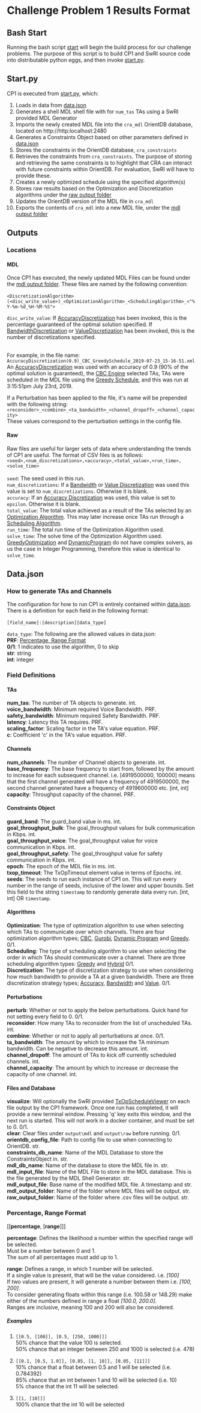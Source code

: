 # Challenge Problem 1 Results Format
## Bash Start
Running the bash script [start](start) will begin the build process for our challenge problems.
The purpose of this script is to build CP1 and SwRI source code into distributable python eggs,
and then invoke [start.py](src/cp1_src/cp1/start.py).

## Start.py
CP1 is executed from [start.py](src/cp1_src/cp1/start.py), which:
1. Loads in data from [data.json](conf/data.json)
2. Generates a shell MDL shell file with for `num_tas` TAs using a SwRI provided MDL Generator
3. Imports the newly created MDL file into the `cra_mdl` OrientDB database, located on http://http:localhost:2480
4. Generates a Constraints Object based on other parameters defined in [data.json](conf/data.json)
5. Stores the constraints in the OrientDB database, `cra_constraints`
6. Retrieves the constraints from `cra_constraints`. The purpose of storing and retrieving the same constraints is to highlight that CRA can interact with future constraints within OrientDB. For evaluation, SwRI will have to provide these.
7. Creates a newly optimized schedule using the specified algorithm(s)
8. Stores raw results based on the Optimization and Discretization algorithms under the [raw output folder](output/raw)
9. Updates the OrientDB version of the MDL file in `cra_mdl`
10. Exports the contents of `cra_mdl` into a new MDL file, under the [mdl output folder](output/mdl)

## Outputs
### Locations
#### MDL
Once CP1 has executed, the newly updated MDL Files can be found under the [mdl output folder](output/mdl). These files are
named by the following convention: <br><br>
`<DiscretizationAlgorithm>(<disc_write_value>)_<OptimizationAlgorithm>_<SchedulingAlgorithm>_<"%Y-%m-%d_%H-%M-%S">`

`disc_write_value`:
If [AccuracyDiscretization](src/cp1_src/cp1/processing/algorithms/discretization/accuracy_discretization.py) has been invoked, this is the percentage guaranteed of the optimal solution specified.
                    If [BandwidthDiscretization](src/cp1_src/cp1/processing/algorithms/discretization/bandwidth_discretization.py) or [ValueDiscretization](src/cp1_src/cp1/processing/algorithms/discretization/value_discretization.py) has been invoked, this is the number of discretizations specified.

<br>For example, in the file name: `AccuracyDiscretization(0.9)_CBC_GreedySchedule_2019-07-23_15-16-51.xml`<br>
 An [AccuracyDiscretization](src/cp1_src/cp1/processing/algorithms/discretization/accuracy_discretization.py) was used with an accuracy of 0.9 (90% of the optimal solution is guaranteed), the [CBC Engine](src/cp1_src/cp1/processing/algorithms/optimization/integer_program.py) selected TAs, TAs were scheduled in the MDL file using the [Greedy Schedule](src/cp1_src/cp1/processing/algorithms/scheduling/greedy_schedule.py), and this was run at 3:15:51pm July 23rd, 2019.

 If a Perturbation has been applied to the file, it's name will be
 prepended with the following string: <br>
 `<reconsider>_<combine>_<ta_bandwidth>_<channel_dropoff>_<channel_capacity>`<br>
 These values correspond to the perturbation settings in the config file.


#### Raw
Raw files are useful for larger sets of data where understanding the trends of CP1 are useful. The format of CSV files is as follows: <br>
`<seed>,<num_discretizations>,<accuracy>,<total_value>,<run_time>,<solve_time>`
<br>
<br>
`seed`: The seed used in this run.<br>
`num_discretizations`: If a [Bandwidth](src/cp1_src/cp1/processing/algorithms/discretization/bandwidth_discretization.py) or [Value Discretization](src/cp1_src/cp1/processing/algorithms/discretization/value_discretization.py) was used this value is set to `num_discretizations`. Otherwise it is blank.<br>
`accuracy`: If an [Accuracy Discretization](src/cp1_src/cp1/processing/algorithms/discretization/accuracy_discretization.py) was used, this value is set to `epsilon`. Otherwise it is blank.<br>
`total_value`: The total value achieved as a result of the TAs selected by an [Optimization Algorithm](src/cp1_src/cp1/processing/algorithms/optimization). This may later increase once TAs run through a [Scheduling Algorithm](src/cp1_src/cp1/processing/algorithms/scheduling).<br>
`run_time`: The total run time of the Optimization Algorithm used.<br>
`solve_time`: The solve time of the Optimization Algorithm used. [GreedyOptimization](src/cp1_src/cp1/processing/algorithms/optimization/greedy_optimization.py) and [DynamicProgram](src/cp1_src/cp1/processing/algorithms/optimization/dynamic_program.py) do not have complex solvers, as us the case in Integer Programming, therefore this value is identical to `solve_time`.

## Data.json
### How to generate TAs and Channels
The configuration for how to run CP1 is entirely contained within  [data.json](conf/data.json). There is a definition for each field in the following format: <br><br>
`[field_name]:[description][data_type]`

`data_type`:
The following are the allowed values in data.json: <br>
**PRF**: [Percentage, Range Format](#PRF) <br />
**0/1**: 1 indicates to use the algorithm, 0 to skip <br />
**str**: string <br>
**int**: integer <br>

### Field Definitions
#### TAs
**num_tas**: The number of TA objects to generate. int. <br />
**voice_bandwidth**: Minimum required Voice Bandwidth. PRF. <br />
**safety_bandwidth**: Minimum required Safety Bandwidth. PRF. <br />
**latency**: Latency this TA requires. PRF. <br />
**scaling_factor**: Scaling factor in the TA's value equation. PRF. <br />
**c**: Coefficient 'c' in the TA's value equation. PRF. <br />

#### Channels
**num_channels**: The number of Channel objects to generate. int. <br />
**base_frequency**: The base frequency to start from, followed by the amount to increase for each subsequent channel.
i.e. [4919500000, 100000] means that the first channel generated will have a frequency of 4919500000, the second
channel generated have a frequency of 4919600000 etc. [int, int] <br />
**capacity**: Throughput capacity of the channel. PRF. <br />

#### Constraints Object
**guard_band**: The guard_band value in ms. int. <br />
**goal_throughput_bulk**: The goal_throughput values for bulk communication in Kbps. int. <br />
**goal_throughput_voice**: The goal_throughput value for voice communication in Kbps. int. <br />
**goal_throughput_safety**: The goal_throughput value for safety communication in Kbps. int. <br />
**epoch**: The epoch of the MDL file in ms. int. <br />
**txop_timeout**: The TxOpTimeout element value in terms of Epochs. int. <br />
**seeds**: The seeds to run each instance of CP1 on. This will run every number in the range of seeds, inclusive of the lower and upper bounds. Set this field to the string `timestamp` to randomly generate data every run. [int, int] OR `timestamp`.

#### Algorithms
**Optimization**: The type of optimization algorithm to use when selecting which TAs to communicate over which channels. There are four optimization algorithm types; [CBC](src/cp1_src/cp1/processing/algorithms/optimization/integer_program.py), [Gurobi](src/cp1_src/cp1/processing/algorithms/optimization/gurobi.py), [Dynamic Program](src/cp1_src/cp1/processing/algorithms/optimization/dynamic_program.py) and [Greedy](src/cp1_src/cp1/processing/algorithms/optimization/greedy_optimization.py). 0/1. <br />
**Scheduling**: The type of scheduling algorithm to use when selecting the order in which TAs should communicate over a channel. There are three scheduling algorithm types: [Greedy](src/cp1_src/cp1/processing/algorithms/scheduling/greedy_schedule.py) and [Hybrid](src/cp1_src/cp1/processing/algorithms/scheduling/hybrid_schedule.py) 0/1. <br />
**Discretization**: The type of discretization strategy to use when considering how much bandwidth to provide a TA at a given bandwidth. There are three discretization strategy types; [Accuracy](src/cp1_src/cp1/processing/algorithms/discretization/accuracy_discretization.py), [Bandwidth](src/cp1_src/cp1/processing/algorithms/discretization/bandwidth_discretization.py) and [Value](src/cp1_src/cp1/processing/algorithms/discretization/value_discretization.py). 0/1.

#### Perturbations
**perturb**: Whether or not to apply the below perturbations. Quick hand
for not setting every field to 0. 0/1. <br>
**reconsider**: How many TAs to reconsider from the list of unscheduled TAs. int. <br>
**combine**: Whether or not to apply all perturbations at once. 0/1. <br>
**ta_bandwidth**: The amount by which to increase the TA minimum bandwidth. Can be negative to decrease this amount. int. <br>
**channel_dropoff**: The amount of TAs to kick off currently scheduled channels. int. <br>
**channel_capacity**: The amount by which to increase or decrease the capacity of one channel. int. <br>

#### Files and Database
**visualize**: Will optionally the SwRI provided [TxOpScheduleViewer](external/TxOpScheduleViewer/brass_visualization_tools/TxOpSchedViewer.py) on each file output by the CP1 framework. Once one run has completed, it will provide a new terminal window. Pressing 'q' key exits this window, and the next run is started. This will not work in a docker container, and must be set to 0. 0/1. <br>
**clear**: Clear files under `output\mdl` and `output\raw` before running. 0/1.  
**orientdb_config_file**: Path to config file to use when connecting to OrientDB. str. <br />
**constraints_db_name**: Name of the MDL Database to store the ConstraintsObject in. str. <br />
**mdl_db_name**: Name of the database to store the MDL file in. str. <br />
**mdl_input_file**: Name of the MDL File to store in the MDL database. This is the file generated by the MDL Shell Generator. str. <br />
**mdl_output_file**: Base name of the modified MDL file. A timestamp and  str. <br />
**mdl_output_folder**: Name of the folder where MDL files will be output. str. <br>
**raw_output_folder**: Name of the folder where .csv files will be output. str. <br>


### <a name="PRF"></a> Percentage, Range Format
[[**percentage**, [**range**]]]

**percentage**: Defines the likelihood a number within the specified range will be selected. <br />
Must be a number between 0 and 1. <br />
The sum of all percentages must add up to 1. <br />

**range**:  Defines a range, in which 1 number will be selected. <br />
If a single value is present, that will be the value considered. i.e. *[100]* <br />
If two values are present, it will generate a number between them i.e. *[100, 200]*. <br />
To consider generating floats within this range (i.e. 100.58 or 148.29) make either of the numbers defined in range a float *[100.0, 200.0]*. <br />
Ranges are inclusive, meaning 100 and 200 will also be considered.


##### Examples
1. `[[0.5, [100]], [0.5, [250, 1000]]]` <br />
50% chance that the value 100 is selected. <br />
50% chance that an integer between 250 and 1000 is selected (i.e. 478)

2. `[[0.1, [0.5, 1.0]], [0.85, [1, 10]], [0.05, [11]]]` <br />
10% chance that a float between 0.5 and 1 will be selected (i.e. 0.784392) <br />
85% chance that an int between 1 and 10 will be selected (i.e. 10) <br />
5% chance that the int 11 will be selected.

3. `[[1, [10]]]` <br />
100% chance that the int 10 will be selected
